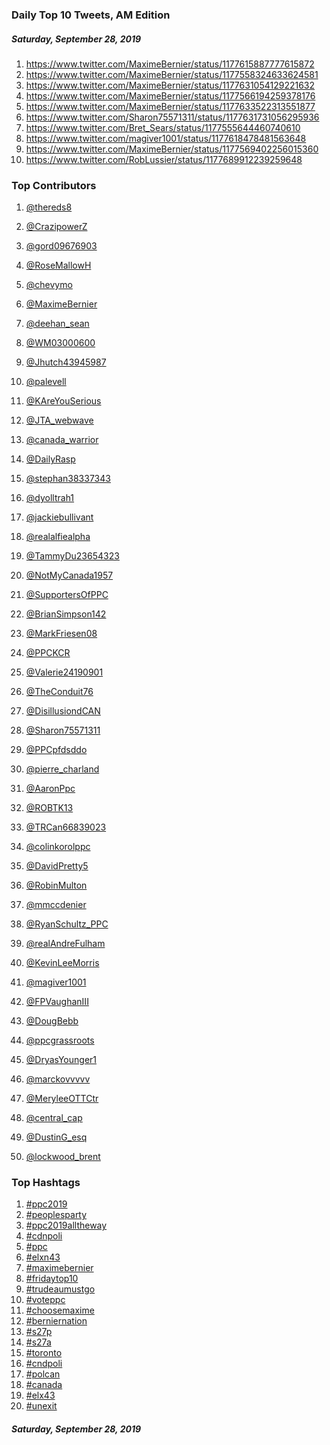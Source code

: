 ### Daily Top 10 Tweets, AM Edition
##### Saturday, September 28, 2019
 1) https://www.twitter.com/MaximeBernier/status/1177615887777615872
 2) https://www.twitter.com/MaximeBernier/status/1177558324633624581
 3) https://www.twitter.com/MaximeBernier/status/1177631054129221632
 4) https://www.twitter.com/MaximeBernier/status/1177566194259378176
 5) https://www.twitter.com/MaximeBernier/status/1177633522313551877
 6) https://www.twitter.com/Sharon75571311/status/1177631731056295936
 7) https://www.twitter.com/Bret_Sears/status/1177555644460740610
 8) https://www.twitter.com/magiver1001/status/1177618478481563648
 9) https://www.twitter.com/MaximeBernier/status/1177569402256015360
10) https://www.twitter.com/RobLussier/status/1177689912239259648

### Top Contributors
  1) [@thereds8](https://www.twitter.com/thereds8)
  2) [@CrazipowerZ](https://www.twitter.com/CrazipowerZ)
  3) [@gord09676903](https://www.twitter.com/gord09676903)
  4) [@RoseMallowH](https://www.twitter.com/RoseMallowH)
  5) [@chevymo](https://www.twitter.com/chevymo)
  6) [@MaximeBernier](https://www.twitter.com/MaximeBernier)
  7) [@deehan_sean](https://www.twitter.com/deehan_sean)
  8) [@WM03000600](https://www.twitter.com/WM03000600)
  9) [@Jhutch43945987](https://www.twitter.com/Jhutch43945987)
 10) [@palevell](https://www.twitter.com/palevell)

 11) [@KAreYouSerious](https://www.twitter.com/KAreYouSerious)
 12) [@JTA_webwave](https://www.twitter.com/JTA_webwave)
 13) [@canada_warrior](https://www.twitter.com/canada_warrior)
 14) [@DailyRasp](https://www.twitter.com/DailyRasp)
 15) [@stephan38337343](https://www.twitter.com/stephan38337343)
 16) [@dyolltrah1](https://www.twitter.com/dyolltrah1)
 17) [@jackiebullivant](https://www.twitter.com/jackiebullivant)
 18) [@realalfiealpha](https://www.twitter.com/realalfiealpha)
 19) [@TammyDu23654323](https://www.twitter.com/TammyDu23654323)
 20) [@NotMyCanada1957](https://www.twitter.com/NotMyCanada1957)

 21) [@SupportersOfPPC](https://www.twitter.com/SupportersOfPPC)
 22) [@BrianSimpson142](https://www.twitter.com/BrianSimpson142)
 23) [@MarkFriesen08](https://www.twitter.com/MarkFriesen08)
 24) [@PPCKCR](https://www.twitter.com/PPCKCR)
 25) [@Valerie24190901](https://www.twitter.com/Valerie24190901)
 26) [@TheConduit76](https://www.twitter.com/TheConduit76)
 27) [@DisillusiondCAN](https://www.twitter.com/DisillusiondCAN)
 28) [@Sharon75571311](https://www.twitter.com/Sharon75571311)
 29) [@PPCpfdsddo](https://www.twitter.com/PPCpfdsddo)
 30) [@pierre_charland](https://www.twitter.com/pierre_charland)

 31) [@AaronPpc](https://www.twitter.com/AaronPpc)
 32) [@ROBTK13](https://www.twitter.com/ROBTK13)
 33) [@TRCan66839023](https://www.twitter.com/TRCan66839023)
 34) [@colinkorolppc](https://www.twitter.com/colinkorolppc)
 35) [@DavidPretty5](https://www.twitter.com/DavidPretty5)
 36) [@RobinMulton](https://www.twitter.com/RobinMulton)
 37) [@mmccdenier](https://www.twitter.com/mmccdenier)
 38) [@RyanSchultz_PPC](https://www.twitter.com/RyanSchultz_PPC)
 39) [@realAndreFulham](https://www.twitter.com/realAndreFulham)
 40) [@KevinLeeMorris](https://www.twitter.com/KevinLeeMorris)

 41) [@magiver1001](https://www.twitter.com/magiver1001)
 42) [@FPVaughanIII](https://www.twitter.com/FPVaughanIII)
 43) [@DougBebb](https://www.twitter.com/DougBebb)
 44) [@ppcgrassroots](https://www.twitter.com/ppcgrassroots)
 45) [@DryasYounger1](https://www.twitter.com/DryasYounger1)
 46) [@marckovvvvv](https://www.twitter.com/marckovvvvv)
 47) [@MeryleeOTTCtr](https://www.twitter.com/MeryleeOTTCtr)
 48) [@central_cap](https://www.twitter.com/central_cap)
 49) [@DustinG_esq](https://www.twitter.com/DustinG_esq)
 50) [@lockwood_brent](https://www.twitter.com/lockwood_brent)



### Top Hashtags

  1) [#ppc2019](https://www.twitter.com/hashtag/ppc2019)
  2) [#peoplesparty](https://www.twitter.com/hashtag/peoplesparty)
  3) [#ppc2019alltheway](https://www.twitter.com/hashtag/ppc2019alltheway)
  4) [#cdnpoli](https://www.twitter.com/hashtag/cdnpoli)
  5) [#ppc](https://www.twitter.com/hashtag/ppc)
  6) [#elxn43](https://www.twitter.com/hashtag/elxn43)
  7) [#maximebernier](https://www.twitter.com/hashtag/maximebernier)
  8) [#fridaytop10](https://www.twitter.com/hashtag/fridaytop10)
  9) [#trudeaumustgo](https://www.twitter.com/hashtag/trudeaumustgo)
 10) [#voteppc](https://www.twitter.com/hashtag/voteppc)
 11) [#choosemaxime](https://www.twitter.com/hashtag/choosemaxime)
 12) [#berniernation](https://www.twitter.com/hashtag/berniernation)
 13) [#s27p](https://www.twitter.com/hashtag/s27p)
 14) [#s27a](https://www.twitter.com/hashtag/s27a)
 15) [#toronto](https://www.twitter.com/hashtag/toronto)
 16) [#cndpoli](https://www.twitter.com/hashtag/cndpoli)
 17) [#polcan](https://www.twitter.com/hashtag/polcan)
 18) [#canada](https://www.twitter.com/hashtag/canada)
 19) [#elx43](https://www.twitter.com/hashtag/elx43)
 20) [#unexit](https://www.twitter.com/hashtag/unexit)

##### Saturday, September 28, 2019

